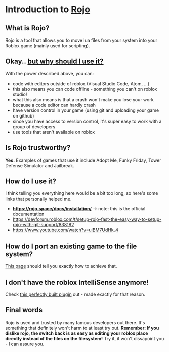 # Introduction to [Rojo](https://rojo.space/)

## What is Rojo?
Rojo is a tool that allows you to move lua files from your system into your Roblox game (mainly used for scripting).

## Okay.. [but why should I use it?](<https://rojo.space/docs/why-rojo/>)
With the power described above, you can:
- code with editors outside of roblox (Visual Studio Code, Atom, ...)
- this also means you can code offline - something you can't on roblox studio!
- what this also means is that a crash won't make you lose your work because a code editor can hardly crash
- have version control in your game (using git and uploading your game on github)
- since you have access to version control, it's super easy to work with a group of developers
- use tools that aren't available on roblox

## Is Rojo trustworthy?
**Yes.** Examples of games that use it include Adopt Me, Funky Friday, Tower Defense Simulator and Jailbreak.

## How do I use it?
I think telling you everything here would be a bit too long, so here's some links that personally helped me.
- **<https://rojo.space/docs/installation/>** -> note: this is the official documentation
- <https://devforum.roblox.com/t/setup-rojo-fast-the-easy-way-to-setup-rojo-with-git-support/838182>
- <https://www.youtube.com/watch?v=ulBM7UdHk_4>

## How do I port an existing game to the file system?
[This page](https://rojo.space/docs/6.x/existing-game/) should tell you exactly how to achieve that.

## I don't have the roblox IntelliSense anymore!
Check [this perfectly built plugin](https://devforum.roblox.com/t/roblox-lsp-full-intellisense-for-roblox-and-luau/717745) out - made exactly for that reason.

## Final words
Rojo is used and trusted by many famous developers out there. It's something that definitely won't harm to at least try out.
**Remember: If you dislike rojo, the switch back is as easy as editing your roblox place directly instead of the files on the filesystem!** Try it, it won't dissapoint you - I can assure you.
